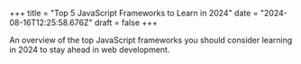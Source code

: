 +++
title = "Top 5 JavaScript Frameworks to Learn in 2024"
date = "2024-08-16T12:25:58.676Z"
draft = false
+++

  An overview of the top JavaScript frameworks you should consider learning in 2024 to stay ahead in web development.
        